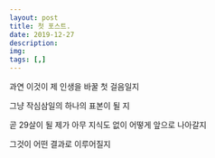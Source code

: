 ```yaml
---
layout: post
title: 첫 포스트.
date: 2019-12-27
description: 
img: 
tags: [,] 
---
```

 
 과연 이것이 제 인생을 바꿀 첫 걸음일지 
 
 그냥 작심삼일의 하나의 표본이 될 지

 곧 29살이 될 제가 아무 지식도 없이 어떻게 앞으로 나아갈지

 그것이 어떤 결과로 이루어질지

 
